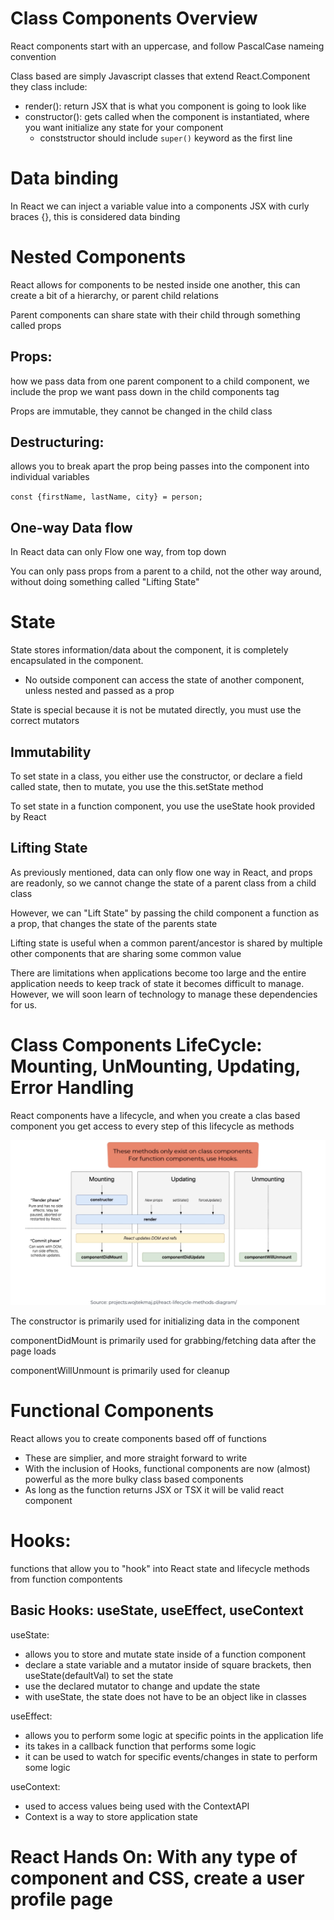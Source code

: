 # Class Components Overview

React components start with an uppercase, and follow PascalCase nameing convention

Class based are simply Javascript classes that extend React.Component they class include:
- render(): return JSX that is what you component is going to look like
- constructor(): gets called when the component is instantiated, where you want initialize any state for your component
    - conststructor should include `super()` keyword as the first line

# Data binding

In React we can inject a variable value into a components JSX with curly braces {}, this is considered data binding

# Nested Components

React allows for components to be nested inside one another, this can create a bit of a hierarchy, or parent child relations

Parent components can share state with their child through something called props

## Props:
how we pass data from one parent component to a child component, we include the prop we want pass down in the child components tag

Props are immutable, they cannot be changed in the child class

## Destructuring:
allows you to break apart the prop being passes into the component into individual variables

`const {firstName, lastName, city} = person;`

## One-way Data flow

In React data can only Flow one way, from top down

You can only pass props from a parent to a child, not the other way around, without doing something called "Lifting State"

# State

State stores information/data about the component, it is completely encapsulated in the component.
- No outside component can access the state of another component, unless nested and passed as a prop

State is special because it is not be mutated directly, you must use the correct mutators

## Immutability

To set state in a class, you either use the constructor, or declare a field called state, then to mutate, you use the this.setState method

To set state in a function component, you use the useState hook provided by React

## Lifting State

As previously mentioned, data can only flow one way in React, and props are readonly, so we cannot change the state of a parent class from a child class

However, we can "Lift State" by passing the child component a function as a prop, that changes the state of the parents state

Lifting state is useful when a common parent/ancestor is shared by multiple other components that are sharing some common value

There are limitations when applications become too large and the entire application needs to keep track of state it becomes difficult to manage. However, we will soon learn of technology to manage these dependencies for us.

# Class Components LifeCycle: Mounting, UnMounting, Updating, Error Handling

React components have a lifecycle, and when you create a clas based component you get access to every step of this lifecycle as methods

![lifecycle](ReactComponentLifecyle.png)

The constructor is primarily used for initializing data in the component

componentDidMount is primarily used for grabbing/fetching data after the page loads

componentWillUnmount is primarily used for cleanup

# Functional Components

React allows you to create components based off of functions
- These are simplier, and more straight forward to write
- With the inclusion of Hooks, functional components are now (almost) powerful as the more bulky class based components
- As long as the function returns JSX or TSX it will be valid react component

# Hooks:
functions that allow you to "hook" into React state and lifecycle methods from function compontents

## Basic Hooks: useState, useEffect, useContext

useState:
- allows you to store and mutate state inside of a function component
- declare a state variable and a mutator inside of square brackets, then useState(defaultVal) to set the state
- use the declared mutator to change and update the state
- with useState, the state does not have to be an object like in classes

useEffect:
- allows you to perform some logic at specific points in the application life
- its takes in a callback function that performs some logic
- it can be used to watch for specific events/changes in state to perform some logic

useContext:
- used to access values being used with the ContextAPI
- Context is a way to store application state

# React Hands On: With any type of component and CSS, create a user profile page